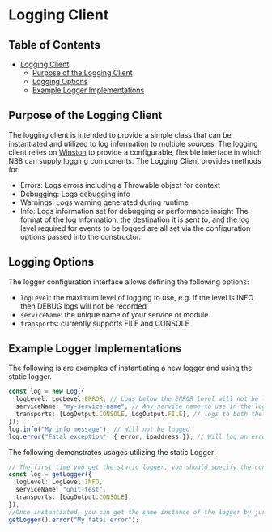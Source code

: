 # Logging Client

## Table of Contents

- [Logging Client](#logging-client)
  - [Purpose of the Logging Client](#purpose-of-the-logging-client)
  - [Logging Options](#logging-options)
  - [Example Logger Implementations](#example-logger-implementations)

## Purpose of the Logging Client

The logging client is intended to provide a simple class that can be instantiated and utilized to log information to multiple sources. The logging client relies on [Winston](https://www.npmjs.com/package/winston) to provide a configurable, flexible interface in which NS8 can supply logging components. The Logging Client provides methods for:

- Errors: Logs errors including a Throwable object for context
- Debugging: Logs debugging info
- Warnings: Logs warning generated during runtime
- Info: Logs information set for debugging or performance insight
  The format of the log information, the destination it is sent to, and the log level required for events to be logged are all set via the configuration options passed into the constructor.

## Logging Options

The logger configuration interface allows defining the following options:

- `logLevel`: the maximum level of logging to use, e.g. if the level is INFO then DEBUG logs will not be recorded
- `serviceName`: the unique name of your service or module
- `transports`: currently supports FILE and CONSOLE

## Example Logger Implementations

The following is are examples of instantiating a new logger and using the static logger.

```ts
const log = new Log({
  logLevel: LogLevel.ERROR, // Logs below the ERROR level will not be logged
  serviceName: "my-service-name", // Any service name to use in the log metadata and filename
  transports: [LogOutput.CONSOLE, LogOutput.FILE], // logs to both the console and the file system
});
log.info("My info message"); // Will not be logged
log.error("Fatal exception", { error, ipaddress }); // Will log an error and serialize the JSON param into the log message
```

The following demonstrates usages utilizing the static Logger:

```ts
// The first time you get the static logger, you should specify the configuration.
const log = getLogger({
  logLevel: LogLevel.INFO,
  serviceName: "unit-test",
  transports: [LogOutput.CONSOLE],
});
//Once instantiated, you can get the same instance of the logger by just calling
getLogger().error("My fatal error");
```
